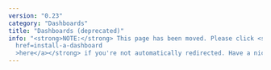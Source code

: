 ```yaml
---
version: "0.23"
category: "Dashboards"
title: "Dashboards (deprecated)"
info: "<strong>NOTE:</strong> This page has been moved. Please click <strong><a
  href=install-a-dashboard
  >here</a></strong> if you're not automatically redirected. Have a nice day!"
---
```


<meta http-equiv="refresh" content="1;url=install-a-dashboard">
